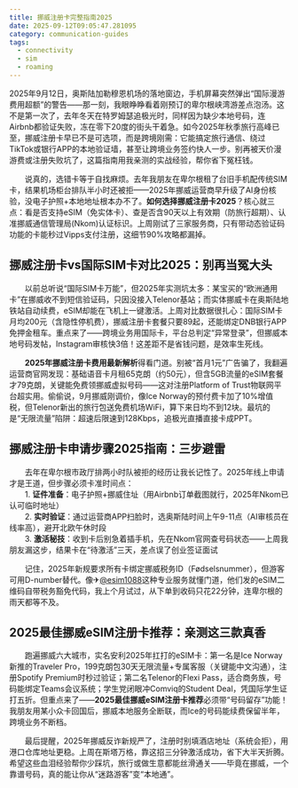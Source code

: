 ```yaml
---
title: 挪威注册卡完整指南2025
date: 2025-09-12T09:05:47.281095
category: communication-guides
tags:
  - connectivity
  - sim
  - roaming
---
```


2025年9月12日，奥斯陆加勒穆恩机场的落地窗边，手机屏幕突然弹出“国际漫游费用超额”的警告——那一刻，我眼睁睁看着刚预订的卑尔根峡湾游差点泡汤。这不是第一次了，去年冬天在特罗姆瑟追极光时，同样因为缺少本地号码，连Airbnb都验证失败，冻在零下20度的街头干着急。如今2025年秋季旅行高峰已至，挪威注册卡早已不是可选项，而是跨境刚需：它能搞定旅行通信、绕过TikTok或银行APP的本地验证墙，甚至让跨境业务签约快人一步。别再被天价漫游费或注册失败坑了，这篇指南用我亲测的实战经验，帮你省下冤枉钱。

　　说真的，选错卡等于自找麻烦。去年我朋友在卑尔根租了台旧手机配传统SIM卡，结果机场柜台排队半小时还被拒——2025年挪威运营商早升级了AI身份核验，没电子护照+本地地址根本办不了。**如何选择挪威注册卡2025**？核心就三点：看是否支持eSIM（免实体卡）、查是否含90天以上有效期（防旅行超期）、认准挪威通信管理局(Nkom)认证标识。上周刚试了三家服务商，只有带动态验证码功能的卡能秒过Vipps支付注册，这细节90%攻略都漏掉。

## 挪威注册卡vs国际SIM卡对比2025：别再当冤大头

　　以前总听说“国际SIM卡万能”，但2025年实测坑太多：某宝买的“欧洲通用卡”在挪威收不到短信验证码，只因没接入Telenor基站；而实体挪威卡在奥斯陆地铁站自动续费，eSIM却能在飞机上一键激活。上周对比数据很扎心：国际SIM卡月均200元（含隐性停机费），挪威注册卡套餐只要89起，还能绑定DNB银行APP免押金租车。重点来了——跨境业务用国际卡，平台总判定“异常登录”，但挪威本地号码发帖，Instagram审核快3倍！这差距不是省钱问题，是效率生死线。

　　**2025年挪威注册卡费用最新解析**得看门道。别被“首月1元”广告骗了，我翻遍运营商官网发现：基础语音卡月租65克朗（约50元），但含5GB流量的eSIM套餐才79克朗，关键能免费领挪威虚拟号码——这对注册Platform of Trust物联网平台超实用。偷偷说，9月挪威刚调价，像Ice Norway的预付费卡加了10%增值税，但Telenor新出的旅行包送免费机场WiFi，算下来日均不到12块。最坑的是“无限流量”陷阱：超速后限速到128Kbps，追极光直播直接卡成PPT。

## 挪威注册卡申请步骤2025指南：三步避雷

　　去年在卑尔根市政厅排两小时队被拒的经历让我长记性了。2025年线上申请才是王道，但步骤必须卡准时间点：  
　　1. **证件准备**：电子护照+挪威住址（用Airbnb订单截图就行，2025年Nkom已认可临时地址）  
　　2. **实时验证**：通过运营商APP扫脸时，选奥斯陆时间上午9-11点（AI审核员在线率高），避开北欧午休时段  
　　3. **激活秘技**：收到卡后别急着插手机，先在Nkom官网查号码状态——上周我朋友漏这步，结果卡在“待激活”三天，差点误了创业签证面试  

　　记住，2025年新规要求所有卡绑定挪威税务ID（Fødselsnummer），但游客可用D-number替代。像✈[@esim1088](https://t.me/s/esim1088)这种专业服务就懂门道，他们发的eSIM二维码自带税务豁免代码，我上个月试过，从下单到收码只花22分钟，连卑尔根的雨天都等不及。

## 2025最佳挪威eSIM注册卡推荐：亲测这三款真香

　　跑遍挪威六大城市，实名安利2025年扛打的eSIM卡：第一名是Ice Norway新推的Traveler Pro，199克朗包30天无限流量+专属客服（关键能中文沟通），注册Spotify Premium时秒过验证；第二名Telenor的Flexi Pass，适合商务族，号码能绑定Teams会议系统；学生党闭眼冲Comviq的Student Deal，凭国际学生证打五折。但重点来了——**2025最佳挪威eSIM注册卡推荐**必须带“号码留存”功能！我朋友用某小众卡回国后，挪威本地服务全断联，而Ice的号码能续费保留半年，跨境业务不断档。

　　最后提醒，2025年挪威反诈新规严了，注册时别填酒店地址（系统会拒），用港口仓库地址更稳。上周在斯塔万格，靠这招三分钟激活成功，省下大半天折腾。希望这些血泪经验帮你少踩坑，旅行或做生意都能丝滑通关——毕竟在挪威，一个靠谱号码，真的能让你从“迷路游客”变“本地通”。